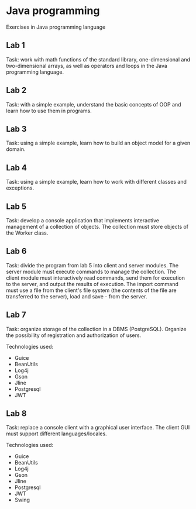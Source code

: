 # Java programming

Exercises in Java programming language

## Lab 1

Task: work with math functions of the standard library, one-dimensional and two-dimensional arrays, as well as operators and loops in the Java programming language.

## Lab 2

Task: with a simple example, understand the basic concepts of OOP and learn how to use them in programs.

## Lab 3

Task: using a simple example, learn how to build an object model for a given domain.

## Lab 4

Task: using a simple example, learn how to work with different classes and exceptions.

## Lab 5

Task: develop a console application that implements interactive management of a collection of objects. The collection must store objects of the Worker class.

## Lab 6

Task: divide the program from lab 5 into client and server modules. The server module must execute commands to manage the collection. The client module must interactively read commands, send them for execution to the server, and output the results of execution. The import command must use a file from the client's file system (the contents of the file are transferred to the server), load and save - from the server.

## Lab 7

Task: organize storage of the collection in a DBMS (PostgreSQL). Organize the possibility of registration and authorization of users.

Technologies used:
- Guice
- BeanUtils
- Log4j
- Gson
- Jline
- Postgresql
- JWT

## Lab 8

Task: replace a console client with a graphical user interface. The client GUI must support different languages/locales.

Technologies used:
- Guice
- BeanUtils
- Log4j
- Gson
- Jline
- Postgresql
- JWT
- Swing